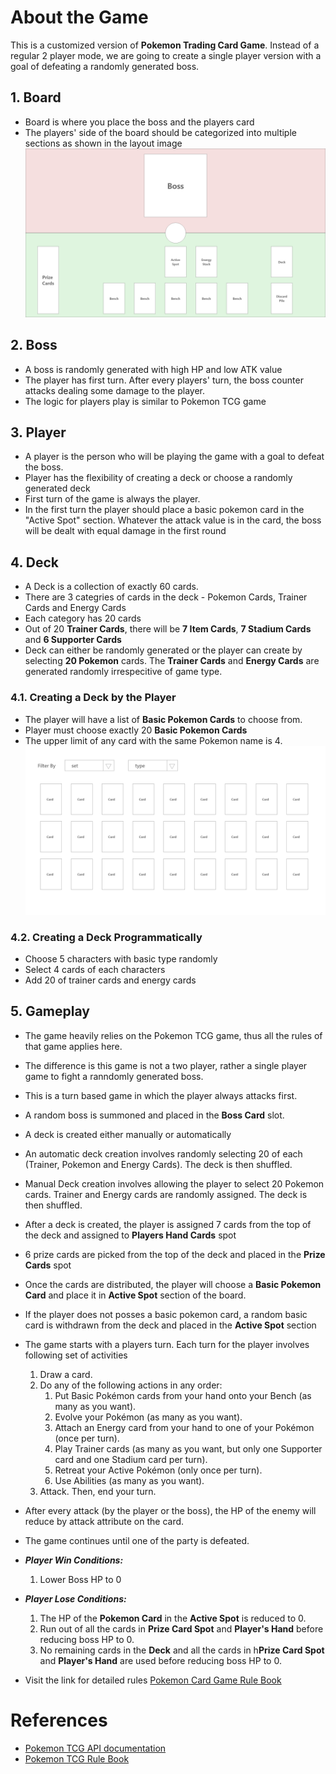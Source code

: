 # About the Game

This is a customized version of **Pokemon Trading Card Game**. Instead of a regular 2 player mode, we are going to create a single player version with a goal of defeating a randomly generated boss.

## 1. Board

- Board is where you place the boss and the players card
- The players' side of the board should be categorized into multiple sections as shown in the layout image
  ![pokemon game project layout](assets/game_layout.png)

## 2. Boss

- A boss is randomly generated with high HP and low ATK value
- The player has first turn. After every players' turn, the boss counter attacks dealing some damage to the player.
- The logic for players play is similar to Pokemon TCG game

## 3. Player

- A player is the person who will be playing the game with a goal to defeat the boss.
- Player has the flexibility of creating a deck or choose a randomly generated deck
- First turn of the game is always the player.
- In the first turn the player should place a basic pokemon card in the "Active Spot" section. Whatever the attack value is in the card, the boss will be dealt with equal damage in the first round

## 4. Deck

- A Deck is a collection of exactly 60 cards.
- There are 3 categries of cards in the deck - Pokemon Cards, Trainer Cards and Energy Cards
- Each category has 20 cards
- Out of 20 **Trainer Cards**, there will be **7 Item Cards**, **7 Stadium Cards** and **6 Supporter Cards**
- Deck can either be randomly generated or the player can create by selecting **20 Pokemon** cards. The **Trainer Cards** and **Energy Cards** are generated randomly irrespecitive of game type.

### 4.1. Creating a Deck by the Player

- The player will have a list of **Basic Pokemon Cards** to choose from.
- Player must choose exactly 20 **Basic Pokemon Cards**
- The upper limit of any card with the same Pokemon name is 4.
  ![interface to allow uses to choose cards](assets/create_deck.png)

### 4.2. Creating a Deck Programmatically

- Choose 5 characters with basic type randomly
- Select 4 cards of each characters
- Add 20 of trainer cards and energy cards

## 5. Gameplay

- The game heavily relies on the Pokemon TCG game, thus all the rules of that game applies here.
- The difference is this game is not a two player, rather a single player game to fight a ranndomly generated boss.
- This is a turn based game in which the player always attacks first.
- A random boss is summoned and placed in the **Boss Card** slot.
- A deck is created either manually or automatically
- An automatic deck creation involves randomly selecting 20 of each (Trainer, Pokemon and Energy Cards). The deck is then shuffled.
- Manual Deck creation involves allowing the player to select 20 Pokemon cards. Trainer and Energy cards are randomly assigned. The deck is then shuffled.
- After a deck is created, the player is assigned 7 cards from the top of the deck and assigned to **Players Hand Cards** spot
- 6 prize cards are picked from the top of the deck and placed in the **Prize Cards** spot
- Once the cards are distributed, the player will choose a **Basic Pokemon Card** and place it in **Active Spot** section of the board.
- If the player does not posses a basic pokemon card, a random basic card is withdrawn from the deck and placed in the **Active Spot** section
- The game starts with a players turn. Each turn for the player involves following set of activities

  1. Draw a card.
  2. Do any of the following actions in any order:
     1. Put Basic Pokémon cards from your hand onto your Bench (as many as you want).
     2. Evolve your Pokémon (as many as you want).
     3. Attach an Energy card from your hand to one of your Pokémon (once per turn).
     4. Play Trainer cards (as many as you want, but only one Supporter card and one Stadium card per turn).
     5. Retreat your Active Pokémon (only once per turn).
     6. Use Abilities (as many as you want).
  3. Attack. Then, end your turn.

- After every attack (by the player or the boss), the HP of the enemy will reduce by attack attribute on the card.
- The game continues until one of the party is defeated.
- **_Player Win Conditions:_**
  1. Lower Boss HP to 0
- **_Player Lose Conditions:_**
  1. The HP of the **Pokemon Card** in the **Active Spot** is reduced to 0.
  2. Run out of all the cards in **Prize Card Spot** and **Player's Hand** before reducing boss HP to 0.
  3. No remaining cards in the **Deck** and all the cards in h**Prize Card Spot** and **Player's Hand** are used before reducing boss HP to 0.
- Visit the link for detailed rules [Pokemon Card Game Rule Book](https://www.pokemon.com/static-assets/content-assets/cms2/pdf/trading-card-game/rulebook/par_rulebook_en.pdf)

# References

- [Pokemon TCG API documentation](https://docs.pokemontcg.io/)
- [Pokemon TCG Rule Book](https://www.pokemon.com/static-assets/content-assets/cms2/pdf/trading-card-game/rulebook/par_rulebook_en.pdf)
